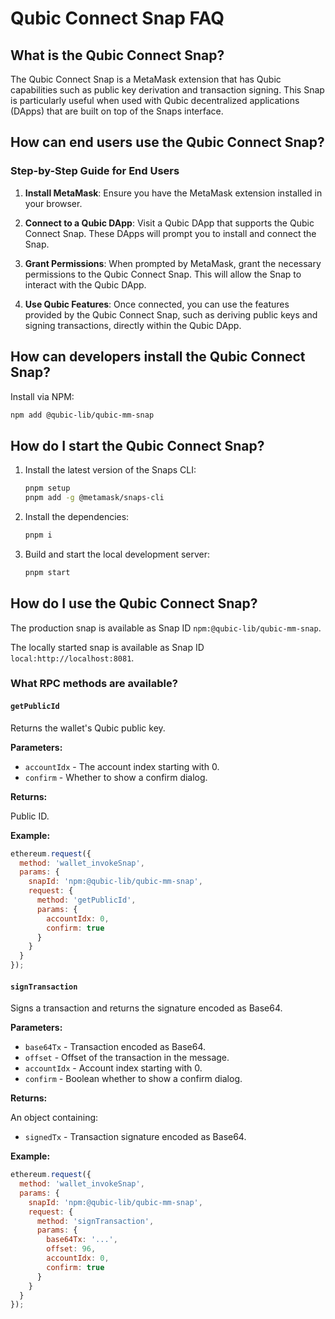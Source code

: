 # Qubic Connect Snap FAQ

## What is the Qubic Connect Snap?

The Qubic Connect Snap is a MetaMask extension that has Qubic capabilities such as public key derivation and transaction signing. This Snap is particularly useful when used with Qubic decentralized applications (DApps) that are built on top of the Snaps interface.

## How can end users use the Qubic Connect Snap?

### Step-by-Step Guide for End Users

1. **Install MetaMask**: Ensure you have the MetaMask extension installed in your browser.

2. **Connect to a Qubic DApp**: Visit a Qubic DApp that supports the Qubic Connect Snap. These DApps will prompt you to install and connect the Snap.

3. **Grant Permissions**: When prompted by MetaMask, grant the necessary permissions to the Qubic Connect Snap. This will allow the Snap to interact with the Qubic DApp.

4. **Use Qubic Features**: Once connected, you can use the features provided by the Qubic Connect Snap, such as deriving public keys and signing transactions, directly within the Qubic DApp.

## How can developers install the Qubic Connect Snap?

Install via NPM:

```bash
npm add @qubic-lib/qubic-mm-snap
```

## How do I start the Qubic Connect Snap?

1. Install the latest version of the Snaps CLI:

    ```bash
    pnpm setup
    pnpm add -g @metamask/snaps-cli
    ```

2. Install the dependencies:

    ```bash
    pnpm i
    ```

3. Build and start the local development server:

    ```bash
    pnpm start
    ```

## How do I use the Qubic Connect Snap?

The production snap is available as Snap ID `npm:@qubic-lib/qubic-mm-snap`.

The locally started snap is available as Snap ID `local:http://localhost:8081`.

### What RPC methods are available?

#### `getPublicId`

Returns the wallet's Qubic public key.

**Parameters:**

- `accountIdx` - The account index starting with 0.
- `confirm` - Whether to show a confirm dialog.

**Returns:**

Public ID.

**Example:**

```javascript
ethereum.request({
  method: 'wallet_invokeSnap',
  params: {
    snapId: 'npm:@qubic-lib/qubic-mm-snap',
    request: {
      method: 'getPublicId',
      params: {
        accountIdx: 0,
        confirm: true
      }
    }
  }
});
```

#### `signTransaction`

Signs a transaction and returns the signature encoded as Base64.

**Parameters:**

- `base64Tx` - Transaction encoded as Base64.
- `offset` - Offset of the transaction in the message.
- `accountIdx` - Account index starting with 0.
- `confirm` - Boolean whether to show a confirm dialog.

**Returns:**

An object containing:

- `signedTx` - Transaction signature encoded as Base64.

**Example:**

```javascript
ethereum.request({
  method: 'wallet_invokeSnap',
  params: {
    snapId: 'npm:@qubic-lib/qubic-mm-snap',
    request: {
      method: 'signTransaction',
      params: {
        base64Tx: '...',
        offset: 96,
        accountIdx: 0,
        confirm: true
      }
    }
  }
});
```
